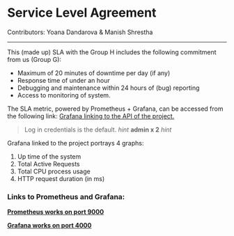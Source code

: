 # Service Level Agreement

Contributors:  Yoana Dandarova & Manish Shrestha


----------


This (made up) SLA with the Group H includes the following commitment from us (Group G):

 - Maximum of 20 minutes of downtime per day (if any)
 - Response time of under an hour
 - Debugging and maintenance within 24 hours of (bug) reporting
 - Access to monitoring of system.

The SLA metric, powered by Prometheus + Grafana, can be accessed from the following link:
[Grafana linking to the API of the project.](http://188.226.163.242:4000/dashboard/db/nodeapi-monitoring?from=1510112371364&to=1510173614756&orgId=1)

> Log in credentials is the default. *hint* **admin x 2** *hint*

Grafana linked to the project portrays 4 graphs:

 1. Up time of the system
 2. Total Active Requests
 3. Total CPU process usage
 4. HTTP request duration (in ms)

### **Links to Prometheus and Grafana:**

[**Prometheus works on port 9000**](http://207.154.245.251:9000/)


[**Grafana works on port 4000**](http://207.154.245.251:4000/)
